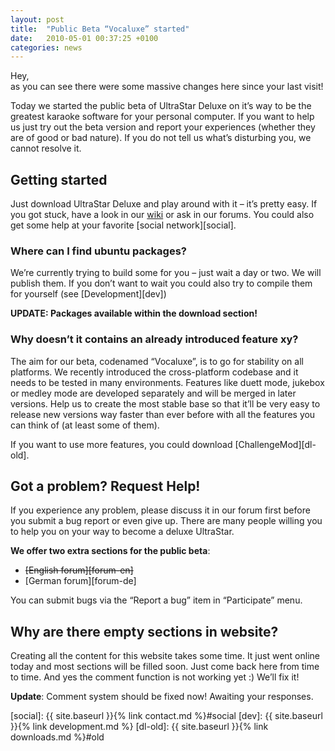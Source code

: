 ```yaml
---
layout: post
title:  "Public Beta “Vocaluxe” started"
date:   2010-05-01 00:37:25 +0100
categories: news
---
```


Hey,  
as you can see there were some massive changes here since your last visit!

Today we started the public beta of UltraStar Deluxe on it’s way to be the greatest
karaoke software for your personal computer. If you want to help us just try out the
beta version and report your experiences (whether they are of good or bad nature). If
you do not tell us what’s disturbing you, we cannot resolve it.

## Getting started

Just download UltraStar Deluxe and play around with it – it’s pretty easy. If you got
stuck, have a look in our [wiki][wiki] or ask in our forums. You could also get some help at
your favorite [social network][social].

### Where can I find ubuntu packages?

We’re currently trying to build some for you – just wait a day or two. We will publish them.
If you don’t want to wait you could also try to compile them for yourself (see [Development][dev])

__UPDATE: Packages available within the download section!__

### Why doesn’t it contains an already introduced feature xy?

The aim for our beta, codenamed “Vocaluxe”, is to go for stability on all platforms. We recently
introduced the cross-platform codebase and it needs to be tested in many environments. Features
like duett mode, jukebox or medley mode are developed separately and will be merged in later versions.
Help us to create the most stable base so that it’ll be very easy to release new versions way faster
than ever before with all the features you can think of (at least some of them).

If you want to use more features, you could download [ChallengeMod][dl-old].

## Got a problem? Request Help!

If you experience any problem, please discuss it in our forum first before you submit a bug report or
even give up. There are many people willing you to help you on your way to become a deluxe UltraStar.

__We offer two extra sections for the public beta__:

*  ~~[English forum][forum-en]~~
*  [German forum][forum-de]

You can submit bugs via the “Report a bug” item in “Participate” menu.

## Why are there empty sections in website?

Creating all the content for this website takes some time. It just went online today and most
sections will be filled soon. Just come back here from time to time. And yes the comment function
is not working yet :) We’ll fix it!

__Update__: Comment system should be fixed now! Awaiting your responses.

[wiki]: https://github.com/UltraStar-Deluxe/USDX/wiki
[social]: {{ site.baseurl }}{% link contact.md %}#social
[dev]: {{ site.baseurl }}{% link development.md %}
[dl-old]: {{ site.baseurl }}{% link downloads.md %}#old
